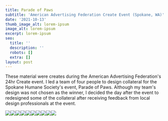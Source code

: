 ```yaml
---
title: Parade of Paws
subtitle: 'American Advertising Federation Create Event (Spokane, WA)'
date: '2021-10-13'
thumb_image_alt: lorem-ipsum
image_alt: lorem-ipsum
excerpt: lorem-ipsum
seo:
  title: ''
  description: ''
  robots: []
  extra: []
layout: post
---
```

These material were creates during the American Advertising Federation's 24hr Create event. I led a team of four people to design collateral for the Spokane Humane Society's event, Parade of Paws. Although my team's design was not chosen as the winner, I decided the day after the event to redesigned some of the collateral after receiving feedback from local design professionals at the event.

![](/images/parade1.png)![](/images/parade2.png)![](/images/parade3.png)![](/images/parade4.png)![](/images/parade5.png)![](/images/parade6.png)![](/images/parade7.png)![](/images/parade8.png)![](/images/parade9.png)![](/images/parade10.png)
